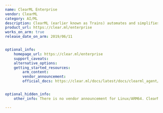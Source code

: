 ```yaml
---
name: ClearML Enterprise
vendor: ClearML
category: AI/ML
description: ClearML (earlier known as Trains) automates and simplifies machine learning solutions for data science teams all over the world. It is designed as an end-to-end MLOps and LLMOps suite allowing you to focus on developing your ML code and automation, hence ensuring that the work is reproducible and scalable.
product_url: https://clear.ml/enterprise
works_on_arm: true
release_date_on_arm: 2019/06/11


optional_info:
    homepage_url: https://clear.ml/enterprise
    support_caveats:
    alternative_options:
    getting_started_resources:
        arm_content:
        vendor_announcement:
        official_docs: https://clear.ml/docs/latest/docs/clearml_agent/clearml_agent_deployment


optional_hidden_info:
    other_info: There is no vendor announcement for Linux/ARM64. ClearML was named [Trains](https://clear.ml/docs/latest/docs/release_notes/ver_0_16) before version 0.17.0. Trains has the minimum version [0.9](https://pypi.org/project/trains/0.9.0/#files) available on PyPi with none-any wheels, which can be installed on Neoverse N1. Kindly choose the [ClearML pricing plan](https://clear.ml/pricing) that suits you the best.

---
```

